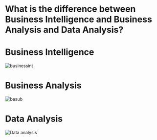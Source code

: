 # What is the difference between Business Intelligence and Business Analysis and Data Analysis?


# Business Intelligence
![businessint](https://user-images.githubusercontent.com/47668423/105414269-8d638b80-5c37-11eb-9f04-344fa2281bde.png)


# Business Analysis
![basub](https://user-images.githubusercontent.com/47668423/105414293-96ecf380-5c37-11eb-8271-666aa62892bf.png)


# Data Analysis
![Data analysis](https://user-images.githubusercontent.com/47668423/105414324-9eac9800-5c37-11eb-8eee-6ab86b147e94.png)
